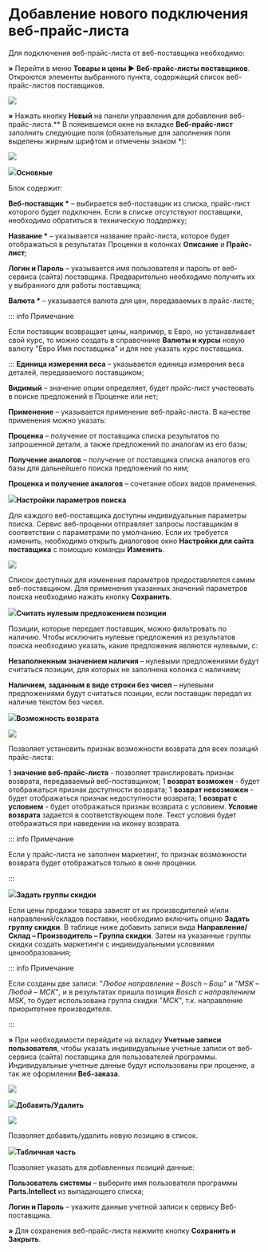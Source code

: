 # Добавление нового подключения веб-прайс-листа

Для подключения веб-прайс-листа от веб-поставщика необходимо:

**»** Перейти в меню **Товары и цены** ► **Веб-прайс-листы поставщиков**. Откроются элементы выбранного пункта, содержащий список веб-прайс-листов поставщиков.

![](287.png)

**»** Нажать кнопку **Новый** на панели управления для добавления веб-прайс-листа.** В появившемся окне на вкладке **Веб-прайс-лист** заполнить следующие поля (обязательные для заполнения поля выделены жирным шрифтом и отмечены знаком \*):

![](288.png)

![](006.png)**Основные**

Блок содержит:

**Веб-поставщик \*** – выбирается веб-поставщик из списка, прайс-лист которого будет подключен. Если в списке отсутствуют поставщики, необходимо обратиться в техническую поддержку;

**Название \*** – указывается название прайс-листа, которое будет отображаться в результатах Проценки в колонках **Описание** и **Прайс-лист**;

**Логин и Пароль** – указывается имя пользователя и пароль от веб-сервиса (сайта) поставщика. Предварительно необходимо получить их у выбранного для работы поставщика;

**Валюта \*** – указывается валюта для цен, передаваемых в прайс-листе;

::: info Примечание

Если поставщик возвращает цены, например, в Евро, но устанавливает свой курс, то можно создать в справочнике **Валюты и курсы** новую валюту "Евро Имя поставщика" и для нее указать курс поставщика.

:::
**Единица измерения веса** – указывается единица измерения веса деталей, передаваемого поставщиком;

**Видимый** – значение опции определяет, будет прайс-лист участвовать в поиске предложений в Проценке или нет;

**Применение** – указывается применение веб-прайс-листа. В качестве применения можно указать:

**Проценка** – получение от поставщика списка результатов по запрошенной детали, а также предложений по аналогам из его базы;

**Получение аналогов** – получение от поставщика списка аналогов его базы для дальнейшего поиска предложений по ним;

**Проценка и получение аналогов** – сочетание обоих видов применения.

![](008.png)**Настройки параметров поиска**

Для каждого веб-поставщика доступны индивидуальные параметры поиска. Сервис веб-проценки отправляет запросы поставщикам в соответствии с параметрами по умолчанию. Если их требуется изменить, необходимо открыть диалоговое окно **Настройки для сайта поставщика** с помощью команды **Изменить**.

![](289.png)

Список доступных для изменения параметров предоставляется самим веб-поставщиком. Для применения указанных значений параметров поиска необходимо нажать кнопку **Сохранить**.

![](009.png)**Считать нулевым предложением позиции**

Позиции, которые передает поставщик, можно фильтровать по наличию. Чтобы исключить нулевые предложения из результатов поиска необходимо указать, какие предложения являются нулевыми, с:

**Незаполненным значением наличия** – нулевыми предложениями будут считаться позиции, для которых не заполнена колонка с наличием;

**Наличием, заданным в виде строки без чисел** – нулевыми предложениями будут считаться позиции, если поставщик передал их наличие текстом без чисел.

![](010.png)**Возможность возврата**

![](290.png)

Позволяет установить признак возможности возврата для всех позиций прайс-листа:

1  **значение веб-прайс-листа** - позволяет транслировать признак возврата, передаваемый веб-поставщиком;
1  **возврат возможен** - будет отображаться признак доступности возврата;
1  **возврат невозможен** - будет отображаться признак недоступности возврата;
1  **возврат с условием** - будет отображаться признак возврата с условием. **Условие возврата** задается в соответствующем поле. Текст условия будет отображаться при наведении на иконку возврата.

::: info Примечание

Если у прайс-листа не заполнен маркетинг, то признак возможности возврата будет отображаться только в окне проценки.

:::

   ![](011.png)**Задать группы скидки**

Если цены продажи товара зависят от их производителей и/или направлений/складов поставки, необходимо включить опцию **Задать группу скидки**. В таблице ниже добавить записи вида **Направление/Склад – Производитель – Группа скидки**. Затем на указанные группы скидки создать маркетинги с индивидуальными условиями ценообразования;

::: info Примечание

Если созданы две записи: "*Любое направление – Bosch – Бош*" и "*MSK – Любой – МСК*"*,* и в результатах пришла позиция *Bosch с направлением MSK*, то будет использована группа скидки "*МСК*", т.к. направление приоритетнее производителя.

:::


**»** При необходимости перейдите на вкладку **Учетные записи пользователя**, чтобы указать индивидуальные учетные записи от веб-сервиса (сайта) поставщика для пользователей программы. Индивидуальные учетные данные будут использованы при проценке, а так же оформлении **Веб-заказа**.

![](291.png)

![](006.png)**Добавить/Удалить**

![](292.png)

Позволяет добавить/удалить новую позицию в список.

![](008.png)**Табличная часть**

Позволяет указать для добавленных позиций данные:

**Пользователь системы** – выберите имя пользователя программы **Parts.Intellect** из выпадающего списка;

**Логин и Пароль** – укажите данные учетной записи к сервису Веб-поставщика.

**»** Для сохранения веб-прайс-листа нажмите кнопку **Сохранить и Закрыть**.

